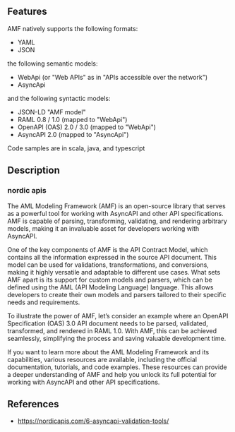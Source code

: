 
## Features

AMF natively supports the following formats:

-   YAML
-   JSON

the following semantic models:

-   WebApi (or "Web APIs" as in "APIs accessible over the network")
-   AsyncApi

and the following syntactic models:

-   JSON-LD "AMF model"
-   RAML 0.8 / 1.0 (mapped to "WebApi")
-   OpenAPI (OAS) 2.0 / 3.0 (mapped to "WebApi")
-   AsyncAPI 2.0 (mapped to "AsyncApi")

Code samples are in scala, java, and typescript   


## Description

### nordic apis

The AML Modeling Framework (AMF) is an open-source library that serves as a powerful tool for working with AsyncAPI and other API specifications. AMF is capable of parsing, transforming, validating, and rendering arbitrary models, making it an invaluable asset for developers working with AsyncAPI.

One of the key components of AMF is the API Contract Model, which contains all the information expressed in the source API document. This model can be used for validations, transformations, and conversions, making it highly versatile and adaptable to different use cases.
What sets AMF apart is its support for custom models and parsers, which can be defined using the AML (API Modeling Language) language. This allows developers to create their own models and parsers tailored to their specific needs and requirements.

To illustrate the power of AMF, let’s consider an example where an OpenAPI Specification (OAS) 3.0 API document needs to be parsed, validated, transformed, and rendered in RAML 1.0. With AMF, this can be achieved seamlessly, simplifying the process and saving valuable development time.

If you want to learn more about the AML Modeling Framework and its capabilities, various resources are available, including the official documentation, tutorials, and code examples. These resources can provide a deeper understanding of AMF and help you unlock its full potential for working with AsyncAPI and other API specifications.

## References

- https://nordicapis.com/6-asyncapi-validation-tools/